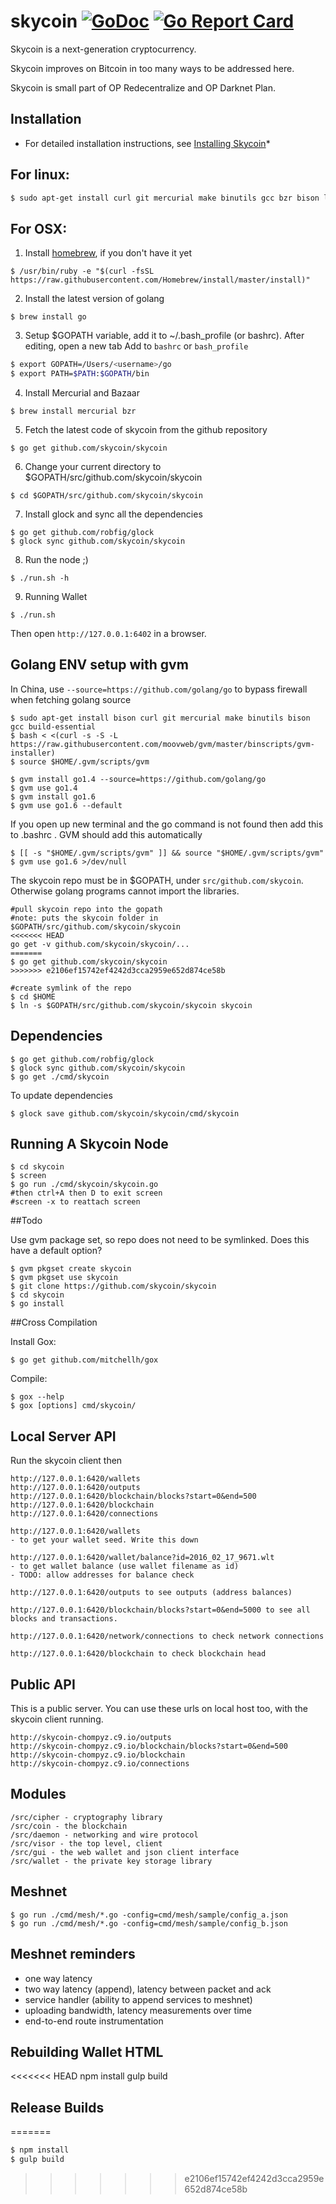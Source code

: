 skycoin [![GoDoc](https://godoc.org/github.com/skycoin/skycoin?status.svg)](https://godoc.org/github.com/skycoin/skycoin) [![Go Report Card](https://goreportcard.com/badge/github.com/skycoin/skycoin)](https://goreportcard.com/report/github.com/skycoin/skycoin) 
=======

Skycoin is a next-generation cryptocurrency.

Skycoin improves on Bitcoin in too many ways to be addressed here.

Skycoin is small part of OP Redecentralize and OP Darknet Plan.

Installation
------------

* For detailed installation instructions, see [Installing Skycoin](../../wiki/Installation)*

## For linux:

```sh
$ sudo apt-get install curl git mercurial make binutils gcc bzr bison libgmp3-dev screen -y
```

## For OSX:

1) Install [homebrew](brew.sh), if you don't have it yet
```
$ /usr/bin/ruby -e "$(curl -fsSL https://raw.githubusercontent.com/Homebrew/install/master/install)"
```

2) Install the latest version of golang
```
$ brew install go
```

3) Setup $GOPATH variable, add it to ~/.bash_profile (or bashrc). After editing, open a new tab
Add to `bashrc` or `bash_profile`
```sh
$ export GOPATH=/Users/<username>/go 
$ export PATH=$PATH:$GOPATH/bin

```

4) Install Mercurial and Bazaar
```
$ brew install mercurial bzr
```

5) Fetch the latest code of skycoin from the github repository
```
$ go get github.com/skycoin/skycoin
```

6) Change your current directory to $GOPATH/src/github.com/skycoin/skycoin
```
$ cd $GOPATH/src/github.com/skycoin/skycoin
```

7) Install glock and sync all the dependencies 
```
$ go get github.com/robfig/glock
$ glock sync github.com/skycoin/skycoin
```

8) Run the node ;)
```
$ ./run.sh -h
```

9) Running Wallet

```
$ ./run.sh
```

Then open `http://127.0.0.1:6402` in a browser.

## Golang ENV setup with gvm

In China, use `--source=https://github.com/golang/go` to bypass firewall when fetching golang source

```
$ sudo apt-get install bison curl git mercurial make binutils bison gcc build-essential
$ bash < <(curl -s -S -L https://raw.githubusercontent.com/moovweb/gvm/master/binscripts/gvm-installer)
$ source $HOME/.gvm/scripts/gvm

$ gvm install go1.4 --source=https://github.com/golang/go
$ gvm use go1.4
$ gvm install go1.6
$ gvm use go1.6 --default
```

If you open up new terminal and the go command is not found then add this to .bashrc . GVM should add this automatically
```
$ [[ -s "$HOME/.gvm/scripts/gvm" ]] && source "$HOME/.gvm/scripts/gvm"
$ gvm use go1.6 >/dev/null
```


The skycoin repo must be in $GOPATH, under `src/github.com/skycoin`. Otherwise golang programs cannot import the libraries.

```
#pull skycoin repo into the gopath
#note: puts the skycoin folder in $GOPATH/src/github.com/skycoin/skycoin
<<<<<<< HEAD
go get -v github.com/skycoin/skycoin/...
=======
$ go get github.com/skycoin/skycoin
>>>>>>> e2106ef15742ef4242d3cca2959e652d874ce58b

#create symlink of the repo
$ cd $HOME
$ ln -s $GOPATH/src/github.com/skycoin/skycoin skycoin
```

Dependencies
------------

```
$ go get github.com/robfig/glock
$ glock sync github.com/skycoin/skycoin
$ go get ./cmd/skycoin
```

To update dependencies
```
$ glock save github.com/skycoin/skycoin/cmd/skycoin
```

Running A Skycoin Node
----------------------

```
$ cd skycoin
$ screen
$ go run ./cmd/skycoin/skycoin.go 
#then ctrl+A then D to exit screen
#screen -x to reattach screen
```

##Todo

Use gvm package set, so repo does not need to be symlinked. Does this have a default option?
```
$ gvm pkgset create skycoin
$ gvm pkgset use skycoin
$ git clone https://github.com/skycoin/skycoin
$ cd skycoin
$ go install
```

##Cross Compilation

Install Gox:
```
$ go get github.com/mitchellh/gox
```

Compile:
```
$ gox --help
$ gox [options] cmd/skycoin/
```

Local Server API
----------------

Run the skycoin client then
```
http://127.0.0.1:6420/wallets
http://127.0.0.1:6420/outputs
http://127.0.0.1:6420/blockchain/blocks?start=0&end=500
http://127.0.0.1:6420/blockchain
http://127.0.0.1:6420/connections
```

```
http://127.0.0.1:6420/wallets
- to get your wallet seed. Write this down

http://127.0.0.1:6420/wallet/balance?id=2016_02_17_9671.wlt
- to get wallet balance (use wallet filename as id)
- TODO: allow addresses for balance check

http://127.0.0.1:6420/outputs to see outputs (address balances)

http://127.0.0.1:6420/blockchain/blocks?start=0&end=5000 to see all blocks and transactions.

http://127.0.0.1:6420/network/connections to check network connections

http://127.0.0.1:6420/blockchain to check blockchain head
```

Public API
----------

This is a public server. You can use these urls on local host too, with the skycoin client running.
```
http://skycoin-chompyz.c9.io/outputs
http://skycoin-chompyz.c9.io/blockchain/blocks?start=0&end=500
http://skycoin-chompyz.c9.io/blockchain
http://skycoin-chompyz.c9.io/connections
```

Modules
-------

```
/src/cipher - cryptography library
/src/coin - the blockchain
/src/daemon - networking and wire protocol
/src/visor - the top level, client
/src/gui - the web wallet and json client interface
/src/wallet - the private key storage library
```

Meshnet
-------

```
$ go run ./cmd/mesh/*.go -config=cmd/mesh/sample/config_a.json
$ go run ./cmd/mesh/*.go -config=cmd/mesh/sample/config_b.json
```

Meshnet reminders
-----------------

- one way latency
- two way latency (append), latency between packet and ack
- service handler (ability to append services to meshnet)
- uploading bandwidth, latency measurements over time
- end-to-end route instrumentation

Rebuilding Wallet HTML
----------------------

<<<<<<< HEAD
npm install
gulp build

Release Builds
----

=======
```sh
$ npm install
$ gulp build
```
>>>>>>> e2106ef15742ef4242d3cca2959e652d874ce58b
